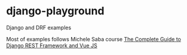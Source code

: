 # django-playground

Django and DRF examples

Most of examples follows Michele Saba course [The Complete Guide to Django REST Framework and Vue JS](https://www.udemy.com/course/the-complete-guide-to-django-rest-framework-and-vue-js)
